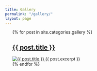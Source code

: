 ```yaml
---
title: Gallery
permalink: "/gallery/"
layout: page
---
```


<ul>
{% for post in site.categories.gallery %}
    <div>
        <a href="{{ post.url }}" title="{{ post.title }}">
            <h2>{{ post.title }}</h2>
            <img alt="{{ post.title }}" src="{{ post.image }}"/>
        </a>
        {{ post.excerpt }}
    </div>
{% endfor %}
</ul>
